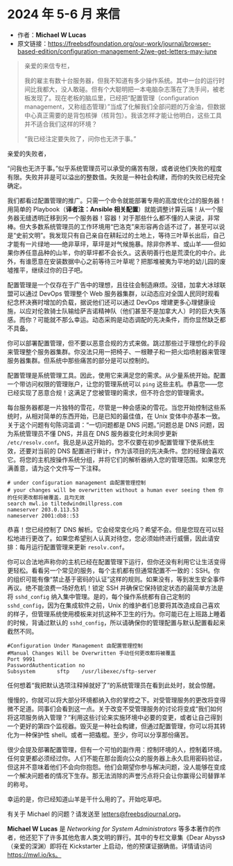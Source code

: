 # 2024 年 5-6 月 来信

- 作者：**Michael W Lucas**
- 原文链接：<https://freebsdfoundation.org/our-work/journal/browser-based-edition/configuration-management-2/we-get-letters-may-june>

> 亲爱的来信专栏，
>
> 我的雇主有数十台服务器，但我不知道有多少操作系统。其中一台的运行时间比我都大，没人敢碰。但有个大聪明把一本电脑杂志落在了洗手间，被老板发现了。现在老板的脑瓜里，已经把“配置管理（configuration management，又称组态管理）”当成了化解我们全部问题的万金油，但数据中心真正需要的是背包核弹（核背包）。我该怎样才能让他明白，这些工具并不适合我们这样的环境？
>
> “我已经注定要失败了，问你也无济于事。”

亲爱的失败者，

“问我也无济于事。”似乎系统管理员可以承受的痛苦有限，或者说他们失败的程度有限。失败并非是可以溢出的整数值。失败是一种社会构建，而你的失败已经完全确定。

我们都看过配置管理的推广。只需一个命令就能部署专用的高度优化过的服务器！用简单的 Playbook（**译者注：Ansible 相关配置**）就能调整计算云端！从一个服务器无缝透明迁移到另一个服务器！容器！对于那些什么都不懂的人来说，非常棒。但大多数系统管理员的工作环境用“巴洛克”来形容再合适不过了，甚至可以说是“史前文明”。我发现只有自己亲自在耕耘过的土地上，等待三叶草长出后，自己才能有一片绿地——绝非草坪，草坪是对气候施暴。除非你养羊、或山羊——但如果你养任意品种的山羊，你的草坪都不会长久。这表明善行也是荒漠化的中介。此外，有谁愿意在安装数据中心之前等待三叶草呢？把那堆被夷为平地的幼儿园的废墟推平，继续过你的日子吧。

配置管理是一个仅存在于广告中的理想，且往往会制造麻烦。没错，加拿大冰球联盟可以通过 DevOps 管理整个 Web 服务器集群，以动态应对全国人民同时观看纪念杯决赛时增加的负载，据说他们还可以通过 DevOps 增建更多心理健康设施，以应对伦敦骑士队输给萨吉诺精神队（他们甚至不是加拿大人）时的巨大失落感。而你？可能就不那么幸运。动态采购是动态调配的先决条件，而你显然缺乏都不具备。

你可以部署配置管理，但不要以恶意合规的方式来做。跳过那些过于理想化的手段来管理整个服务器集群。你没法只用一把椅子、一根鞭子和一把火焰喷射器来管理服务器集群。但系统中那些痛苦的部分是可以控制的。

配置管理是系统管理工具。因此，使用它来满足您的需求。从少量系统开始。配置一个带访问权限的管理账户，让您的管理系统可以 `ping` 这些主机。恭喜您——您已经实现了恶意合规！这满足了您被管理的需求，但不符合您的管理需求。

每台服务器都是一片独特的雪花，尽管是一种会感染的雪花。当您开始控制这些系统时，从相对简单的东西开始，已是已知的最佳值，在 Unix 变体中亦基本一致。关于这个问题有句陈词滥调：“一切问题都是 DNS 问题。”问题总是 DNS 问题，因为系统管理员不懂 DNS，并且在 DNS 服务器变化时未同步更新 `/etc/resolv.conf`。我总是从这开始的。您不仅要在初步配置管理下使系统生效，还要对当前的 DNS 配置进行审计，作为该项目的先决条件。您的经理会喜欢它。将您的主机按操作系统分组，并将它们的解析器纳入您的管理范围。如果您充满善意，请为这个文件写一下注释。

```
# under configuration management 由配置管理控制
# your changes will be overwritten without a human ever seeing them 你的任何更改都将被覆盖，且均无效
search mwl.io tiltedwindmillpress.com
nameserver 203.0.113.53
nameserver 2001:db8::53
```

恭喜！您已经控制了 DNS 解析。它会经常变化吗？希望不会。但是您现在可以轻松地进行更改了。如果您希望别人认真对待您，您必须始终进行威慑，因此请安排：每月运行配置管理来更新 `resolv.conf`。

你可以合法地声称你的主机已经在配置管理下运行，但你还没有利用它让生活变得更轻松。看看另一个常见的服务，每个主机都有但通常配置不一致的：SSH。你的组织可能有像“禁止基于密码的认证”这样的规则。如果没有，等到发生安全事件再议。绝不能浪费一场好危机！锁定 SSH 并确保它保持锁定状态的最简单方法是将 `sshd_config` 纳入集中管理。是的，每个操作系统都有自己定制的 `sshd_config`，因为在集成软件之前，Unix 的维护者们总要将其改造成自己喜欢的样子，但管理系统使用模板来对抗这种不卫生的行为。你可能已在上班路上睡着的时候，背诵过默认的 `sshd_config`，所以请确保你的管理配置与默认配置看起来截然不同。

```
#Configuration Under Management 由配置管理控制
#Manual Changes Will be Overwritten 手动任何更改都将被覆盖
Port 9991
PasswordAuthentication no
Subsystem       sftp    /usr/libexec/sftp-server
```

任何想着“我把默认选项注释掉就好了”的系统管理员在看到此处时，就会惊醒。

慢慢的，你就可以将大部分环境都纳入你的掌控之下。对受管理服务的更改将变得微不足道。同事们会看到这一点。关于改变不受管理服务的讨论将变成“我们如何将这项服务纳入管理？”利用这些讨论来实施环境中必要的变更，或者让自己得到一个更好的第四个监视器。毁灭是一种社会构建，但通过配置管理，你可以将其转化为一种保护性 shell。或者一把撬棍。至少，你可以分享那份痛苦。

很少会提及部署配置管理，但有一个可怕的副作用：控制环境的人，控制着环境。任何变更都必须经过你。人们不能在那台面向公众的服务器上永久启用密码验证，但这并不意味着他们不会向你抱怨。他们会期望你参与解决问题，没人能够在变成一个解决问题者的情况下生存。那无法消除的声誉污点将只会让你赢得公司替罪羊的称号。

幸运的是，你已经知道山羊是干什么用的了。开始吃草吧。

有关于 Michael 的问题？请发送至 <letters@freebsdjournal.org>。

**Michael W Lucas** 是 *Networking for System Administrators* 等多本著作的作者，他还犯下了许多其他危害人类文明的罪行。其中的专栏文章集《Dear Abyss》（亲爱的深渊）即将在 Kickstarter 上启动，他的预谋证据确凿。详情请访问 https://mwl.io/ks。
